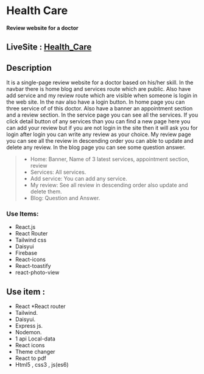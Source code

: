 # Health Care 

#### Review website for a doctor

## LiveSite : [Health_Care]()

## Description
It is a single-page review website for a doctor based on his/her skill. In the navbar there is home blog and services route which are public. Also have add service and my review route which are visible when someone is login in the web site. In the nav also have a login button. In home page you can three service of of this doctor. Also have a banner an appointment section and a review section. In the service page you can see all the services. If you click detail button of any services than you can find a new page here you can add your review but if you are not login in the site then it will ask you for login after login you can write any review as your choice. My review page you can see all the review in descending order you can able to update and delete any review. In the blog page you can see some question answer.

> - Home: Banner, Name of 3 latest services, appointment section, review
> - Services: All services.
> - Add service: You can add any service.
> - My review: See all review in descending order also update and delete them.
> - Blog: Question and Answer.


### Use Items:
- React.js
- React Router
- Tailwind css
- Daisyui
- Firebase
- React-icons
- React-toastify
- react-photo-view









## Use item : 
* React 
*React router
* Tailwind.
* Daisyui.
* Express js.
* Nodemon.
* 1 api Local-data
* React icons
* Theme changer
* React to pdf
* Html5 , css3 , js(es6)